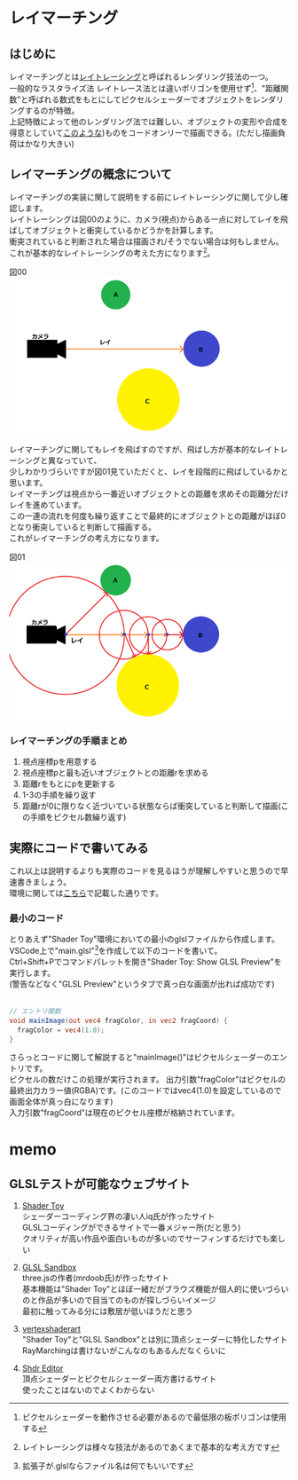 
<!---レイマーチングに関しての説明等--->

# レイマーチング  

<!---
説明の順序
1.レイマーチングについて
2.レイマーチングの実装方法(距離関数)
3.レイマーチングの利点/欠点
4.実績(DemoSceneでよくつかわれていること+ゲームでも限定的に使われること)
5.サンプル交えて実装
--->

## はじめに  

  レイマーチングとは[レイトレーシング](https://ja.wikipedia.org/wiki/レイトレーシング)と呼ばれるレンダリング技法の一つ。  
  一般的なラスタライズ法 レイトレース法とは違いポリゴンを使用せず[^1]、"距離関数"と呼ばれる数式をもとにしてピクセルシェーダーでオブジェクトをレンダリングするのが特徴。  
  上記特徴によって他のレンダリング法では難しい、オブジェクトの変形や合成を得意としていて[このような]())ものをコードオンリーで描画できる。(ただし描画負荷はかなり大きい)  
  
[^1]: ピクセルシェーダーを動作させる必要があるので最低限の板ポリゴンは使用する

## レイマーチングの概念について  

  レイマーチングの実装に関して説明をする前にレイトレーシングに関して少し確認します。  
  レイトレーシングは図00のように、カメラ(視点)からある一点に対してレイを飛ばしてオブジェクトと衝突しているかどうかを計算します。  
  衝突されていると判断された場合は描画され/そうでない場合は何もしません。  
  これが基本的なレイトレーシングの考えた方になります[^2]。  

  図00
  ![図00](pic00.png)  

  レイマーチングに関してもレイを飛ばすのですが、飛ばし方が基本的なレイトレーシングと異なっていて、  
  少しわかりづらいですが図01見ていただくと、レイを段階的に飛ばしているかと思います。  
  レイマーチングは視点から一番近いオブジェクトとの距離を求めその距離分だけレイを進めています。  
  この一連の流れを何度も繰り返すことで最終的にオブジェクトとの距離がほぼ0となり衝突していると判断して描画する。  
  これがレイマーチングの考え方になります。  

  図01
  ![図01](pic01.png)  

### レイマーチングの手順まとめ  

  1. 視点座標pを用意する  
  2. 視点座標pと最も近いオブジェクトとの距離rを求める  
  3. 距離rをもとにpを更新する  
  4. 1-3の手順を繰り返す  
  5. 距離rが0に限りなく近づいている状態ならば衝突していると判断して描画(この手順をピクセル数繰り返す)

[^2]: レイトレーシングは様々な技法があるのであくまで基本的な考え方です

## 実際にコードで書いてみる  

  これ以上は説明するよりも実際のコードを見るほうが理解しやすいと思うので早速書きましょう。  
  環境に関しては[こちら](../README.md)で記載した通りです。

### 最小のコード  

  とりあえず"Shader Toy"環境においての最小のglslファイルから作成します。
  VSCode上で"main.glsl"[^3]を作成して以下のコードを書いて。  
  Ctrl+Shift+Pでコマンドパレットを開き"Shader Toy: Show GLSL Preview"を実行します。  
  (警告などなく"GLSL Preview"というタブで真っ白な画面が出れば成功です)

  ```glsl
  
  // エントリ関数
  void mainImage(out vec4 fragColor, in vec2 fragCoord) {
    fragColor = vec4(1.0);
  }

  ```

  さらっとコードに関して解説すると"mainImage()"はピクセルシェーダーのエントリです。  
  ピクセルの数だけこの処理が実行されます。
  出力引数"fragColor"はピクセルの最終出力カラー値(RGBA)です。(このコードではvec4(1.0)を設定しているので画面全体が真っ白になります)  
  入力引数"fragCoord"は現在のピクセル座標が格納されています。

  [^3]: 拡張子が.glslならファイル名は何でもいいです

<!---memo集--->

# memo  
  
<!---GLSLテストが可能なウェブサイト--->

## GLSLテストが可能なウェブサイト  

  1. [Shader Toy](https://www.shadertoy.com)  
        シェーダーコーディング界の凄い人iq氏が作ったサイト  
        GLSLコーディングができるサイトで一番メジャー所(だと思う)  
        クオリティが高い作品や面白いものが多いのでサーフィンするだけでも楽しい  

  1. [GLSL Sandbox](http://glslsandbox.com/)  
        three.jsの作者(mrdoob氏)が作ったサイト  
        基本機能は"Shader Toy"とほぼ一緒だがブラウズ機能が個人的に使いづらいのと作品が多いので目当てのものが探しづらいイメージ  
        最初に触ってみる分には敷居が低いほうだと思う  

  1. [vertexshaderart](https://www.vertexshaderart.com/)  
        "Shader Toy"と"GLSL Sandbox"とは別に頂点シェーダーに特化したサイト  
        RayMarchingは書けないがこんなのもあるんだなくらいに

  1. [Shdr Editor](http://shdr.bkcore.com/)  
        頂点シェーダーとピクセルシェーダー両方書けるサイト  
        使ったことはないのでよくわからない  

<!---
    資料作成用のメモ
    参考URL
--->

<!---
  memo
  [iq live](http://iquilezles.org/live/index.htm)  
  [qiitaでみっけたやつ](https://qiita.com/doxas/items/5a7b6dedff4bc2ce1586)  
  [RayMarchingの図解](https://www.praph.tokyo/tags/Raymarching)  

  使用実績
  DemoScene(4k/64k Intro)界隈ではかなり一般的な手法
  
  ゲームでも限定的ではあるが使用実績がある  
  某空戦ゲーム  
  　ミドルウェア"TrueSky"がレイマーチングを使用している(空のライティングや雲の表現等？)  
  某RPGゲーム  
  　雲海の表現にレイマーチングを使用  

  環境に関して
  レイマーチングを触る際はシェーダー以外のコードは手間でしかないので、GLSLのテストが可能な環境またはサイトを使用することをおすすめする。  
  こちらでは["Visual Studio Code - Shader Toy"](https://marketplace.visualstudio.com/items?itemName=stevensona.shader-toy)という、"VSCode"上で"Shader Toy"と同様のLivePreview機能を追加する拡張を使用している。

  https://www.slideshare.net/gyaboyan?utm_campaign=profiletracking&utm_medium=sssite&utm_source=ssslideview  
  https://wgld.org/d/glsl/g008.html
  http://tips.hecomi.com/entry/2016/10/11/225541
--->
